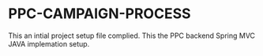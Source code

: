 # PPC-CAMPAIGN-PROCESS
This an intial project setup file complied. This the PPC backend Spring MVC JAVA implemation setup. 
